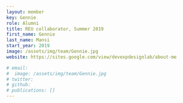 ```yaml
---
layout: member
key: Gennie
role: Alumni
title: REU collaborator, Summer 2019
first_name: Gennie
last_name: Mansi
start_year: 2019
image: /assets/img/team/Gennie.jpg
website: https://sites.google.com/view/devexpdesignlab/about-me

# email:
#  image: /assets/img/team/Gennie.jpg
# twitter:
# github:
# publications: []
---
```

